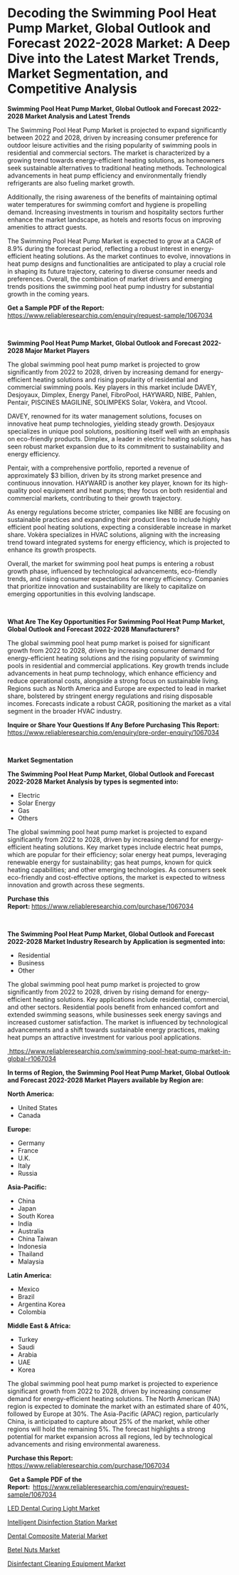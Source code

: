 <p><h1>Decoding the Swimming Pool Heat Pump Market, Global Outlook and Forecast 2022-2028 Market: A Deep Dive into the Latest Market Trends, Market Segmentation, and Competitive Analysis</h1></p><p><strong>Swimming Pool Heat Pump Market, Global Outlook and Forecast 2022-2028 Market Analysis and Latest Trends</strong></p>
<p><p>The Swimming Pool Heat Pump Market is projected to expand significantly between 2022 and 2028, driven by increasing consumer preference for outdoor leisure activities and the rising popularity of swimming pools in residential and commercial sectors. The market is characterized by a growing trend towards energy-efficient heating solutions, as homeowners seek sustainable alternatives to traditional heating methods. Technological advancements in heat pump efficiency and environmentally friendly refrigerants are also fueling market growth.</p><p>Additionally, the rising awareness of the benefits of maintaining optimal water temperatures for swimming comfort and hygiene is propelling demand. Increasing investments in tourism and hospitality sectors further enhance the market landscape, as hotels and resorts focus on improving amenities to attract guests. </p><p>The Swimming Pool Heat Pump Market is expected to grow at a CAGR of 8.9% during the forecast period, reflecting a robust interest in energy-efficient heating solutions. As the market continues to evolve, innovations in heat pump designs and functionalities are anticipated to play a crucial role in shaping its future trajectory, catering to diverse consumer needs and preferences. Overall, the combination of market drivers and emerging trends positions the swimming pool heat pump industry for substantial growth in the coming years.</p></p>
<p><strong>Get a Sample PDF of the Report:&nbsp;</strong> <a href="https://www.reliableresearchiq.com/enquiry/request-sample/1067034">https://www.reliableresearchiq.com/enquiry/request-sample/1067034</a></p>
<p>&nbsp;</p>
<p><strong>Swimming Pool Heat Pump Market, Global Outlook and Forecast 2022-2028 Major Market Players</strong></p>
<p><p>The global swimming pool heat pump market is projected to grow significantly from 2022 to 2028, driven by increasing demand for energy-efficient heating solutions and rising popularity of residential and commercial swimming pools. Key players in this market include DAVEY, Desjoyaux, Dimplex, Energy Panel, FibroPool, HAYWARD, NIBE, Pahlen, Pentair, PISCINES MAGILINE, SOLIMPEKS Solar, Vokèra, and Vtcool.</p><p>DAVEY, renowned for its water management solutions, focuses on innovative heat pump technologies, yielding steady growth. Desjoyaux specializes in unique pool solutions, positioning itself well with an emphasis on eco-friendly products. Dimplex, a leader in electric heating solutions, has seen robust market expansion due to its commitment to sustainability and energy efficiency.</p><p>Pentair, with a comprehensive portfolio, reported a revenue of approximately $3 billion, driven by its strong market presence and continuous innovation. HAYWARD is another key player, known for its high-quality pool equipment and heat pumps; they focus on both residential and commercial markets, contributing to their growth trajectory.</p><p>As energy regulations become stricter, companies like NIBE are focusing on sustainable practices and expanding their product lines to include highly efficient pool heating solutions, expecting a considerable increase in market share. Vokèra specializes in HVAC solutions, aligning with the increasing trend toward integrated systems for energy efficiency, which is projected to enhance its growth prospects.</p><p>Overall, the market for swimming pool heat pumps is entering a robust growth phase, influenced by technological advancements, eco-friendly trends, and rising consumer expectations for energy efficiency. Companies that prioritize innovation and sustainability are likely to capitalize on emerging opportunities in this evolving landscape.</p></p>
<p>&nbsp;</p>
<p><strong>What Are The Key Opportunities For Swimming Pool Heat Pump Market, Global Outlook and Forecast 2022-2028 Manufacturers?</strong></p>
<p><p>The global swimming pool heat pump market is poised for significant growth from 2022 to 2028, driven by increasing consumer demand for energy-efficient heating solutions and the rising popularity of swimming pools in residential and commercial applications. Key growth trends include advancements in heat pump technology, which enhance efficiency and reduce operational costs, alongside a strong focus on sustainable living. Regions such as North America and Europe are expected to lead in market share, bolstered by stringent energy regulations and rising disposable incomes. Forecasts indicate a robust CAGR, positioning the market as a vital segment in the broader HVAC industry.</p></p>
<p><strong>Inquire or Share Your Questions If Any Before Purchasing This Report:</strong> <a href="https://www.reliableresearchiq.com/enquiry/pre-order-enquiry/1067034">https://www.reliableresearchiq.com/enquiry/pre-order-enquiry/1067034</a></p>
<p>&nbsp;</p>
<p><strong>Market Segmentation</strong></p>
<p><strong>The Swimming Pool Heat Pump Market, Global Outlook and Forecast 2022-2028 Market Analysis by types is segmented into:</strong></p>
<p><ul><li>Electric</li><li>Solar Energy</li><li>Gas</li><li>Others</li></ul></p>
<p><p>The global swimming pool heat pump market is projected to expand significantly from 2022 to 2028, driven by increasing demand for energy-efficient heating solutions. Key market types include electric heat pumps, which are popular for their efficiency; solar energy heat pumps, leveraging renewable energy for sustainability; gas heat pumps, known for quick heating capabilities; and other emerging technologies. As consumers seek eco-friendly and cost-effective options, the market is expected to witness innovation and growth across these segments.</p></p>
<p><strong>Purchase this Report:&nbsp;</strong><a href="https://www.reliableresearchiq.com/purchase/1067034">https://www.reliableresearchiq.com/purchase/1067034</a></p>
<p>&nbsp;</p>
<p><strong>The Swimming Pool Heat Pump Market, Global Outlook and Forecast 2022-2028 Market Industry Research by Application is segmented into:</strong></p>
<p><ul><li>Residential</li><li>Business</li><li>Other</li></ul></p>
<p><p>The global swimming pool heat pump market is projected to grow significantly from 2022 to 2028, driven by rising demand for energy-efficient heating solutions. Key applications include residential, commercial, and other sectors. Residential pools benefit from enhanced comfort and extended swimming seasons, while businesses seek energy savings and increased customer satisfaction. The market is influenced by technological advancements and a shift towards sustainable energy practices, making heat pumps an attractive investment for various pool applications.</p></p>
<p><a href="https://www.reliableresearchiq.com/swimming-pool-heat-pump-market-in-global-r1067034">&nbsp;https://www.reliableresearchiq.com/swimming-pool-heat-pump-market-in-global-r1067034</a></p>
<p><strong>In terms of Region, the Swimming Pool Heat Pump Market, Global Outlook and Forecast 2022-2028 Market Players available by Region are:</strong></p>
<p>
    <p> <strong> North America: </strong>
        <ul>
            <li>United States</li>
            <li>Canada</li>
        </ul>
        </p> 
    <p> <strong> Europe: </strong>
        <ul>
            <li>Germany</li>
            <li>France</li>
            <li>U.K.</li>
            <li>Italy</li>
            <li>Russia</li>
        </ul>
        </p> 
    <p> <strong> Asia-Pacific: </strong>
        <ul>
            <li>China</li>
            <li>Japan</li>
            <li>South Korea</li>
            <li>India</li>
            <li>Australia</li>
            <li>China Taiwan</li>
            <li>Indonesia</li>
            <li>Thailand</li>
            <li>Malaysia</li>
        </ul>
        </p> 
    <p> <strong> Latin America: </strong>
        <ul>
            <li>Mexico</li>
            <li>Brazil</li>
            <li>Argentina Korea</li>
            <li>Colombia</li>
        </ul>
        </p> 
    <p> <strong> Middle East & Africa: </strong>
        <ul>
            <li>Turkey</li>
            <li>Saudi</li>
            <li>Arabia</li>
            <li>UAE</li>
            <li>Korea</li>
        </ul>
    </p>
    </p>
<p><p>The global swimming pool heat pump market is projected to experience significant growth from 2022 to 2028, driven by increasing consumer demand for energy-efficient heating solutions. The North American (NA) region is expected to dominate the market with an estimated share of 40%, followed by Europe at 30%. The Asia-Pacific (APAC) region, particularly China, is anticipated to capture about 25% of the market, while other regions will hold the remaining 5%. The forecast highlights a strong potential for market expansion across all regions, led by technological advancements and rising environmental awareness.</p></p>
<p><strong>Purchase this Report: </strong><a href="https://www.reliableresearchiq.com/purchase/1067034">https://www.reliableresearchiq.com/purchase/1067034</a></p>
<p>&nbsp;<strong>Get a Sample PDF of the Report:&nbsp;&nbsp;</strong><a href="https://www.reliableresearchiq.com/enquiry/request-sample/1067034">https://www.reliableresearchiq.com/enquiry/request-sample/1067034</a></p>
<p><strong></strong></p>
<p><p><a href="https://www.linkedin.com/pulse/insights-led-dental-curing-light-industry-market-financial-q6gge?trackingId=77i3D%2BzuQIasjib490bZRg%3D%3D">LED Dental Curing Light Market</a></p><p><a href="https://www.linkedin.com/pulse/intelligent-disinfection-station-market-size-share-trends-analysis-5bume?trackingId=fgnx6l1TRfetO1xyOCEfcw%3D%3D">Intelligent Disinfection Station Market</a></p><p><a href="https://www.linkedin.com/pulse/global-dental-composite-material-market-size-trends-analysis-w6iwe?trackingId=mvylZ%2FokSGajiEdFXrX9%2Fw%3D%3D">Dental Composite Material Market</a></p><p><a href="https://www.linkedin.com/pulse/betel-nuts-market-global-trends-forecast-2024-2031-ideauda-ennqe?trackingId=FIhI6t1VSSmgZ7%2BlulQUdg%3D%3D">Betel Nuts Market</a></p><p><a href="https://www.linkedin.com/pulse/navigating-global-disinfectant-cleaning-equipment-market-0wgoe?trackingId=wyNDJ1lMSmKG6%2B%2F8QZkUuw%3D%3D">Disinfectant Cleaning Equipment Market</a></p></p>